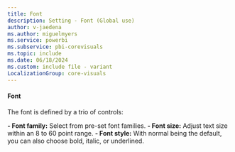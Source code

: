 ```yaml
---
title: Font
description: Setting - Font (Global use)
author: v-jaedena
ms.author: miguelmyers
ms.service: powerbi
ms.subservice: pbi-corevisuals
ms.topic: include
ms.date: 06/18/2024
ms.custom: include file - variant
LocalizationGroup: core-visuals
---
```

#### Font

The font is defined by a trio of controls:

**- Font family:** Select from pre-set font families.
**- Font size:** Adjust text size within an 8 to 60 point range.
**- Font style:** With normal being the default, you can also choose  bold, italic, or underlined.
